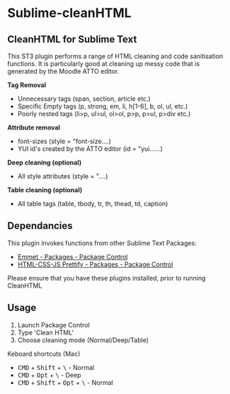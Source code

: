 # Sublime-cleanHTML

## CleanHTML for Sublime Text

This ST3 plugin performs a range of HTML cleaning and code sanitisation functions.   It is particularly good at cleaning up messy code that is  generated by the Moodle ATTO editor.

**Tag Removal**

* Unnecessary tags (span, section, article etc.)
* Specific Empty tags (p, strong, em, li, h[1-6], b, ol, ul, etc.)
* Poorly nested tags (li>p, ul>ul, ol>ol, p>p, p>ul, p>div etc.)

**Attribute removal**

* font-sizes (style = "font-size....)
* YUI id's created by the ATTO editor (id = "yui......)

**Deep cleaning (optional)**

* All style attributes (style = "....)

**Table cleaning (optional)**

* All table tags (table, tbody, tr, th, thead, td, caption)

## Dependancies

This plugin invokes functions from other Sublime Text Packages:

<ul>
    <li><a href="https://packagecontrol.io/packages/Emmet" target="_blank">Emmet - Packages - Package Control</a></li>
    <li><a href="https://packagecontrol.io/packages/HTML-CSS-JS%20Prettify" target="_blank">HTML-CSS-JS Prettify - Packages - Package Control</a></li>
</ul>

Please ensure that you have these plugins installed, prior to running CleanHTML

## Usage

1. Launch Package Control
2. Type 'Clean HTML'
3. Choose cleaning mode (Normal/Deep/Table)

Keboard shortcuts (Mac)

* <kbd>CMD</kbd> + <kbd>Shift</kbd> + <kbd>\\</kbd> - Normal
* <kbd>CMD</kbd> + <kbd>Opt</kbd> + <kbd>\\</kbd> - Deep
* <kbd>CMD</kbd> + <kbd>Shift</kbd>  + <kbd>Opt</kbd> + <kbd>\\</kbd> - Normal



